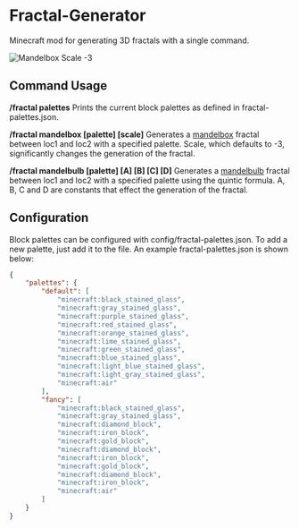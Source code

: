 # Fractal-Generator
Minecraft mod for generating 3D fractals with a single command.

![Mandelbox Scale -3](https://media.forgecdn.net/attachments/383/896/mandelbox-scale-3-2.png)

## Command Usage
**/fractal palettes**
Prints the current block palettes as defined in fractal-palettes.json.

**/fractal mandelbox <loc1> <loc2> [palette] [scale]**
Generates a [mandelbox](https://en.wikipedia.org/wiki/Mandelbox) fractal between loc1 and loc2 with a specified palette. Scale, which defaults to -3, significantly changes the generation of the fractal.

**/fractal mandelbulb <loc1> <loc2> [palette] [A] [B] [C] [D]**
Generates a [mandelbulb](https://en.wikipedia.org/wiki/Mandelbulb) fractal between loc1 and loc2 with a specified palette using the quintic formula. A, B, C and D are constants that effect the generation of the fractal.


## Configuration
Block palettes can be configured with config/fractal-palettes.json. To add a new palette, just add it to the file. An example fractal-palettes.json is shown below:
```json
{
    "palettes": {
        "default": [
            "minecraft:black_stained_glass",
            "minecraft:gray_stained_glass",
            "minecraft:purple_stained_glass",
            "minecraft:red_stained_glass",
            "minecraft:orange_stained_glass",
            "minecraft:lime_stained_glass",
            "minecraft:green_stained_glass",
            "minecraft:blue_stained_glass",
            "minecraft:light_blue_stained_glass",
            "minecraft:light_gray_stained_glass",
            "minecraft:air"
        ],
        "fancy": [
            "minecraft:black_stained_glass",
            "minecraft:gray_stained_glass",
            "minecraft:diamond_block",
            "minecraft:iron_block",
            "minecraft:gold_block",
            "minecraft:diamond_block",
            "minecraft:iron_block",
            "minecraft:gold_block",
            "minecraft:diamond_block",
            "minecraft:iron_block",
            "minecraft:air"
        ]
    }
} 
```

